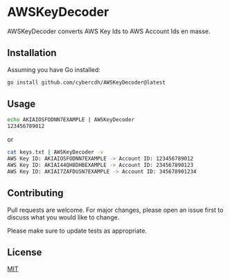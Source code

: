# AWSKeyDecoder

AWSKeyDecoder converts AWS Key Ids to AWS Account Ids en masse.

## Installation

Assuming you have Go installed:

```bash
go install github.com/cybercdh/AWSKeyDecoder@latest
```

## Usage

```bash
echo AKIAIOSFODNN7EXAMPLE | AWSKeyDecoder
123456789012
```

or 
```bash
cat keys.txt | AWSKeyDecoder -v
AWS Key ID: AKIAIOSFODNN7EXAMPLE -> Account ID: 123456789012
AWS Key ID: AKIAI44QH8DHBEXAMPLE -> Account ID: 234567890123
AWS Key ID: AKIAI7ZAFDUSN7EXAMPLE -> Account ID: 345678901234
```

## Contributing

Pull requests are welcome. For major changes, please open an issue first
to discuss what you would like to change.

Please make sure to update tests as appropriate.

## License

[MIT](https://choosealicense.com/licenses/mit/)